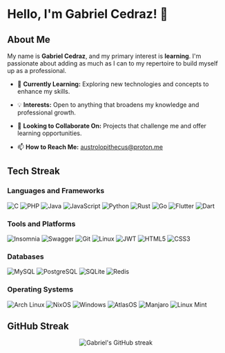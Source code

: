 # Hello, I'm Gabriel Cedraz! 👋

## About Me

My name is **Gabriel Cedraz**, and my primary interest is **learning**. I'm passionate about adding as much as I can to my repertoire to build myself up as a professional.

- 🌱 **Currently Learning:** Exploring new technologies and concepts to enhance my skills.

- 💡 **Interests:** Open to anything that broadens my knowledge and professional growth.
  
- 🤝 **Looking to Collaborate On:** Projects that challenge me and offer learning opportunities.
  
- 📫 **How to Reach Me:** austrolopithecus@proton.me

## Tech Streak

### Languages and Frameworks

![C](https://img.shields.io/badge/C-A8B9CC.svg?style=for-the-badge&logo=c&logoColor=black)
![PHP](https://img.shields.io/badge/PHP-777BB4.svg?style=for-the-badge&logo=php&logoColor=white)
![Java](https://img.shields.io/badge/Java-007396.svg?style=for-the-badge&logo=java&logoColor=white)
![JavaScript](https://img.shields.io/badge/JavaScript-F7DF1E.svg?style=for-the-badge&logo=javascript&logoColor=black)
![Python](https://img.shields.io/badge/Python-3776AB.svg?style=for-the-badge&logo=python&logoColor=white)
![Rust](https://img.shields.io/badge/Rust-000000.svg?style=for-the-badge&logo=rust&logoColor=white)
![Go](https://img.shields.io/badge/Go-00ADD8.svg?style=for-the-badge&logo=go&logoColor=white)
![Flutter](https://img.shields.io/badge/Flutter-02569B.svg?style=for-the-badge&logo=flutter&logoColor=white)
![Dart](https://img.shields.io/badge/Dart-0175C2?style=for-the-badge&logo=dart&logoColor=white)

### Tools and Platforms

![Insomnia](https://img.shields.io/badge/Insomnia-5849BE.svg?style=for-the-badge&logo=insomnia&logoColor=white)
![Swagger](https://img.shields.io/badge/Swagger-85EA2D.svg?style=for-the-badge&logo=swagger&logoColor=black)
![Git](https://img.shields.io/badge/Git-F05032.svg?style=for-the-badge&logo=git&logoColor=white)
![Linux](https://img.shields.io/badge/Linux-FCC624.svg?style=for-the-badge&logo=linux&logoColor=black)
![JWT](https://img.shields.io/badge/JWT-000000.svg?style=for-the-badge&logo=json-web-tokens&logoColor=white)
![HTML5](https://img.shields.io/badge/HTML5-E34F26.svg?style=for-the-badge&logo=html5&logoColor=white)
![CSS3](https://img.shields.io/badge/CSS3-1572B6.svg?style=for-the-badge&logo=css3&logoColor=white)


### Databases

![MySQL](https://img.shields.io/badge/MySQL-4479A1.svg?style=for-the-badge&logo=mysql&logoColor=white)
![PostgreSQL](https://img.shields.io/badge/PostgreSQL-336791.svg?style=for-the-badge&logo=postgresql&logoColor=white)
![SQLite](https://img.shields.io/badge/SQLite-003B57.svg?style=for-the-badge&logo=sqlite&logoColor=white)
![Redis](https://img.shields.io/badge/Redis-DC382D?style=for-the-badge&logo=redis&logoColor=white)

### Operating Systems

![Arch Linux](https://img.shields.io/badge/Arch_Linux-1793D1.svg?style=for-the-badge&logo=arch-linux&logoColor=white)
![NixOS](https://img.shields.io/badge/NixOS-5277C3.svg?style=for-the-badge&logo=nixos&logoColor=white)
![Windows](https://img.shields.io/badge/Windows-0078D6?style=for-the-badge&logo=windows&logoColor=white)
![AtlasOS](https://img.shields.io/badge/AtlasOS-0078D6?style=for-the-badge&logo=windows&logoColor=white)
![Manjaro](https://img.shields.io/badge/Manjaro-35BF5C.svg?style=for-the-badge&logo=manjaro&logoColor=white)
![Linux Mint](https://img.shields.io/badge/Linux_Mint-87CF3E.svg?style=for-the-badge&logo=linux-mint&logoColor=white)

## GitHub Streak

<div align="center">
  <img src="https://github-readme-streak-stats.herokuapp.com/?user=austrolopithecus&theme=tokyonight&cache_seconds=3600" alt="Gabriel's GitHub streak" />
</div>

